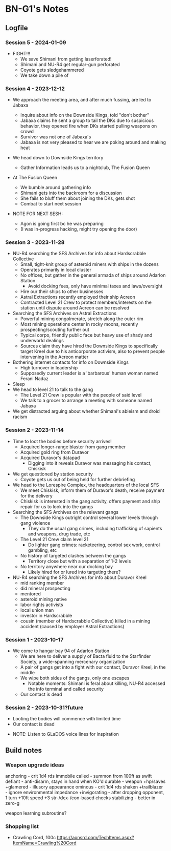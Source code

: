 # BN-G1's Notes
## Logfile
### Session 5 - 2024-01-09
- FIGHT!!!
    - We save Shimani from getting laserforated!
    - Shimani and NU-R4 get regular-gun perforated
    - Coyote gets sledgehammered
    - We take down a pile of 

### Session 4 - 2023-12-12
- We approach the meeting area, and after much fussing, are led to Jabaxa
    - Inquire about info on the Downside Kings, told "don't bother"
    - Jabaxa claims he sent a group to tail the DKs due to suspicious behavior, they opened fire when DKs started pulling weapons on crowd
    - Survivor was not one of Jabaxa's
    - Jabaxa is not very pleased to hear we are poking around and making heat
- We head down to Downside Kings territory
    - Gather Information leads us to a nightclub, The Fusion Queen
- At The Fusion Queen
    - We bumble around gathering info
    - Shimani gets into the backroom for a discussion
    - She fails to bluff them about joining the DKs, gets shot
    - Combat to start next session

- NOTE FOR NEXT SESH:
    - Agon is going first bc he was preparing
    - (I was in-progress hacking, might try opening the door)

### Session 3 - 2023-11-28
- NU-R4 searching the SFS Archives for info about Hardscrabble Collective
    - Small, tight-knit group of asteroid miners with ships in the dozens
    - Operates primarily in local cluster
    - No offices, but gather in the general armada of ships around Adarlon Station
        - Avoid docking fees, only have minimal taxes and laws/oversight
    - Hire our their ships to other businesses
    - Astral Extractions recently employed their ship Acreon
    - Contracted Level 21 Crew to protect members/interests on the station until dispute around Acreon can be resolved
- Searching the SFS Archives on Astral Extractions
    - Powerful mining congolmerate, stretch along the outer rim
    - Most mining operations center in rocky moons, recently prospecting/scouting further out
    - Typical corpo, friendly public face but heavy use of shady and underworld dealings
    - Sources claim they have hired the Downside Kings to specifically target Kreel due to his anticorporate activism, also to prevent people intervening in the Acreon matter
- Bothering internet contacts for info on Downside Kings
    - High turnover in leadership
    - Supposedly current leader is a 'barbarous' human woman named Ferani Nadaz
- Sleep
- We head to level 21 to talk to the gang
    - The Level 21 Crew is popular with the people of said level
    - We talk to a grocer to arrange a meeting with someone named Jabaxa
- We get distracted arguing about whether Shimani's ableism and droid racism

### Session 2 - 2023-11-14
- Time to loot the bodies before security arrives!
    - Acquired longer-range blaster from gang member
    - Acquired gold ring from Duravor
    - Acquired Duravor's datapad
        - Digging into it reveals Duravor was messaging his contact, Chiskisk
- We get questioned by station security
    - Coyote gets us out of being held for further debriefing
- We head to the Lorespire Complex, the headquarters of the local SFS
    - We meet Chiskisk, inform them of Duravor's death, receive payment for the delivery
    - Chiskisk is interested in the gang activity, offers payment and ship repair for us to look into the gangs
- Searching the SFS Archives on the relevant gangs
    - The Downside Kings outright control several lower levels through gang violence
        - They do the usual gang crimes, including trafficking of sapients and weapons, drug trade, etc
    - The Level 21 Crew claim level 21
        - Do lighter gang crimes: racketeering, control sex work, control gambling, etc
    - No history of targeted clashes between the gangs
        - Territory close but with a separation of 1-2 levels
    - No territory anywhere near our docking bay
        - Likely hired for or lured into targeting there?
- NU-R4 searching the SFS Archives for info about Duravor Kreel
    - mid ranking member
    - did mineral prospecting
    - mentored
    - asteroid mining native
    - labor rights activists
    - local union man
    - investor in Hardscrabble
    - cousin (member of Hardscrabble Collective) killed in a mining accident (caused by employer Astral Extractions)

### Session 1 - 2023-10-17
- We come to hangar bay 94 of Adarlon Station
    - We are here to deliver a supply of Bacta fluid to the Starfinder Society, a wide-spanning mercenary organization
    - A pair of gangs get into a fight with our contact, Duravor Kreel, in the middle
    - We wipe both sides of the gangs, only one escapes
        - Notable moments: Shimani is feral about killing, NU-R4 accessed the info terminal and called security
    - Our contact is dead

### Session 2 - 2023-10-31?future
- Looting the bodies will commence with limited time
- Our contact is dead
* NOTE: Listen to GLaDOS voice lines for inspiration

## Build notes
### Weapon upgrade ideas
anchoring - crit 1d4 rds immobile
called - summon from 100ft as swift
defiant - anti-disarm, stays in hand when KO'd
durable - weapon +hp/saves
+glamered - illusory appearance
ominous - crit 1d4 rds shaken
+trailblazer - ignore environmental impedance
+invigorating - after dropping opponent, 1 turn +10ft speed +3 str-/dex-/con-based checks
stabilizing - better in zero-g

weapon learning subroutine?

### Shopping list
- Crawling Cord, 100c https://aonsrd.com/TechItems.aspx?ItemName=Crawling%20Cord